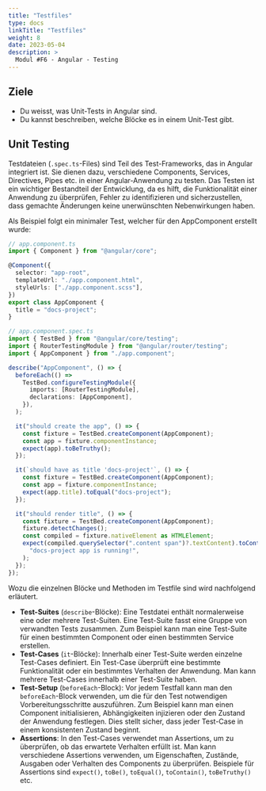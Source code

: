 ```yaml
---
title: "Testfiles"
type: docs
linkTitle: "Testfiles"
weight: 8
date: 2023-05-04
description: >
  Modul #F6 - Angular - Testing
---
```


## Ziele

- Du weisst, was Unit-Tests in Angular sind.
- Du kannst beschreiben, welche Blöcke es in einem Unit-Test gibt.

## Unit Testing

Testdateien (`.spec.ts`-Files) sind Teil des Test-Frameworks, das in Angular integriert ist. Sie dienen dazu, verschiedene Components, Services, Directives, Pipes etc. in einer Angular-Anwendung zu testen. Das Testen ist ein wichtiger Bestandteil der Entwicklung, da es hilft, die Funktionalität einer Anwendung zu überprüfen, Fehler zu identifizieren und sicherzustellen, dass gemachte Änderungen keine unerwünschten Nebenwirkungen haben.

Als Beispiel folgt ein minimaler Test, welcher für den AppComponent erstellt wurde:

```typescript
// app.component.ts
import { Component } from "@angular/core";

@Component({
  selector: "app-root",
  templateUrl: "./app.component.html",
  styleUrls: ["./app.component.scss"],
})
export class AppComponent {
  title = "docs-project";
}
```

```typescript
// app.component.spec.ts
import { TestBed } from "@angular/core/testing";
import { RouterTestingModule } from "@angular/router/testing";
import { AppComponent } from "./app.component";

describe("AppComponent", () => {
  beforeEach(() =>
    TestBed.configureTestingModule({
      imports: [RouterTestingModule],
      declarations: [AppComponent],
    }),
  );

  it("should create the app", () => {
    const fixture = TestBed.createComponent(AppComponent);
    const app = fixture.componentInstance;
    expect(app).toBeTruthy();
  });

  it(`should have as title 'docs-project'`, () => {
    const fixture = TestBed.createComponent(AppComponent);
    const app = fixture.componentInstance;
    expect(app.title).toEqual("docs-project");
  });

  it("should render title", () => {
    const fixture = TestBed.createComponent(AppComponent);
    fixture.detectChanges();
    const compiled = fixture.nativeElement as HTMLElement;
    expect(compiled.querySelector(".content span")?.textContent).toContain(
      "docs-project app is running!",
    );
  });
});
```

Wozu die einzelnen Blöcke und Methoden im Testfile sind wird nachfolgend erläutert.

- **Test-Suites** (`describe`-Blöcke): Eine Testdatei enthält normalerweise eine oder mehrere Test-Suiten. Eine Test-Suite fasst eine Gruppe von verwandten Tests zusammen. Zum Beispiel kann man eine Test-Suite für einen bestimmten Component oder einen bestimmten Service erstellen.
- **Test-Cases** (`it`-Blöcke): Innerhalb einer Test-Suite werden einzelne Test-Cases definiert. Ein Test-Case überprüft eine bestimmte Funktionalität oder ein bestimmtes Verhalten der Anwendung. Man kann mehrere Test-Cases innerhalb einer Test-Suite haben.
- **Test-Setup** (`beforeEach`-Block): Vor jedem Testfall kann man den `beforeEach`-Block verwenden, um die für den Test notwendigen Vorbereitungsschritte auszuführen. Zum Beispiel kann man einen Component initialisieren, Abhängigkeiten injizieren oder den Zustand der Anwendung festlegen. Dies stellt sicher, dass jeder Test-Case in einem konsistenten Zustand beginnt.
- **Assertions**: In den Test-Cases verwendet man Assertions, um zu überprüfen, ob das erwartete Verhalten erfüllt ist. Man kann verschiedene Assertions verwenden, um Eigenschaften, Zustände, Ausgaben oder Verhalten des Components zu überprüfen. Beispiele für Assertions sind `expect()`, `toBe()`, `toEqual()`, `toContain()`, `toBeTruthy()` etc.
